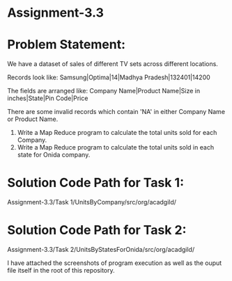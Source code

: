 # Assignment-3.3

# Problem Statement:

We have a dataset of sales of different TV sets across different locations. 

Records look like: 
Samsung|Optima|14|Madhya Pradesh|132401|14200

The fields are arranged like: 
Company Name|Product Name|Size in inches|State|Pin Code|Price

There are some invalid records which contain 'NA' in either Company Name or Product Name. 

1. Write a Map Reduce program to calculate the total units sold for each Company.
2. Write a Map Reduce program to calculate the total units sold in each state for Onida
company.

# Solution Code Path for Task 1:
Assignment-3.3/Task 1/UnitsByCompany/src/org/acadgild/

# Solution Code Path for Task 2:
Assignment-3.3/Task 2/UnitsByStatesForOnida/src/org/acadgild/

I have attached the screenshots of program execution as well as the ouput file itself in the root of this repository.
